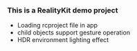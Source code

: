 ### This is a RealityKit demo project

- Loading rcproject file in app
- child objects support gesture operation
- HDR environment lighting effect
